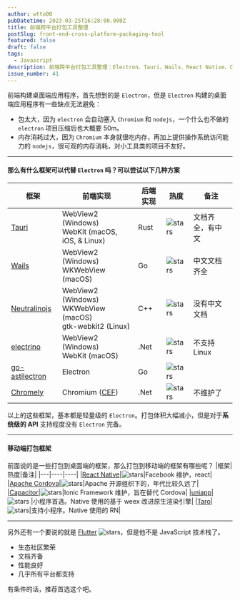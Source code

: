 ```yaml
---
author: wtto00
pubDatetime: 2023-03-25T16:28:00.000Z
title: 前端跨平台打包工具整理
postSlug: front-end-cross-platform-packaging-tool
featured: false
draft: false
tags:
  - Javascript
description: 前端跨平台打包工具整理：Electron、Tauri、Wails、React Native、Cordova、uniapp
issue_number: 41
---
```


前端构建桌面端应用程序，首先想到的是 `Electron`，但是 `Electron` 构建的桌面端应用程序有一些缺点无法避免：

- 包太大，因为 `electron` 会自动塞入 `Chromium` 和 `nodejs`，一个什么也不做的 `electron` 项目压缩后也大概要 50m。
- 内存消耗过大，因为 `Chromium` 本身就很吃内存，再加上提供操作系统访问能力的 `nodejs`，很可观的内存消耗，对小工具类的项目不友好。

---

#### 那么有什么框架可以代替 `Electron` 吗？可以尝试以下几种方案

| 框架                                                              | 前端实现                                                           | 后端实现 | 热度                                                                                      | 备注             |
| ----------------------------------------------------------------- | ------------------------------------------------------------------ | -------- | ----------------------------------------------------------------------------------------- | ---------------- |
| [Tauri](https://tauri.app/zh-cn/v1/guides/getting-started/setup/) | WebView2 (Windows)<br />WebKit (macOS, iOS, & Linux)               | Rust     | ![stars](https://img.shields.io/github/stars/tauri-apps/tauri?style=flat-square)          | 文档齐全，有中文 |
| [Wails](https://wails.io/zh-Hans/docs/introduction)               | WebView2 (Windows)<br />WKWebView (macOS)                          | Go       | ![stars](https://img.shields.io/github/stars/wailsapp/wails?style=flat-square)            | 中文文档齐全     |
| [Neutralinojs](https://neutralino.js.org/docs/)                   | WebView2 (Windows)<br />WKWebView (macOS)<br />gtk-webkit2 (Linux) | C++      | ![stars](https://img.shields.io/github/stars/neutralinojs/neutralinojs?style=flat-square) | 没有中文文档     |
| [electrino](https://github.com/pojala/electrino)                  | WebView2 (Windows)<br />WebKit (macOS)                             | .Net     | ![stars](https://img.shields.io/github/stars/pojala/electrino?style=flat-square)          | 不支持 Linux     |
| [go-astilectron](https://github.com/asticode/go-astilectron)      | Electron                                                           | Go       | ![stars](https://img.shields.io/github/stars/asticode/go-astilectron?style=flat-square)   |                  |
| [Chromely](https://github.com/chromelyapps/Chromely)              | Chromium ([CEF](https://bitbucket.org/chromiumembedded/cef/src))   | .Net     | ![stars](https://img.shields.io/github/stars/chromelyapps/Chromely?style=flat-square)     | 不维护了         |

以上的这些框架，基本都是轻量级的 `Electron`。打包体积大幅减小，但是对于**系统级的 API** 支持程度没有 `Electron` 完备。

---

#### 移动端打包框架

前面说的是一些打包到桌面端的框架，那么打包到移动端的框架有哪些呢？
|框架|热度|备注|
|---|----|----|
|[React Native](https://reactnative.dev/docs/getting-started)|![stars](https://img.shields.io/github/stars/facebook/react-native?style=flat-square)|Facebook 维护，react|
|[Apache Cordova](https://cordova.apache.org/)|![stars](https://img.shields.io/github/stars/apache/cordova?style=flat-square)|Apache 开源组织下的，年代比较久远了|
|[Capacitor](https://capacitorjs.com/)|![stars](https://img.shields.io/github/stars/ionic-team/capacitor?style=flat-square)|Ionic Framework 维护，旨在替代 Cordova|
|[uniapp](https://uniapp.dcloud.net.cn/#)|![stars](https://img.shields.io/github/stars/dcloudio/uni-app?style=flat-square) |小程序首选。Native 使用的基于 weex 改进原生渲染引擎|
|[Taro](https://taro.jd.com/)|![stars](https://img.shields.io/github/stars/NervJS/taro?style=flat-square)|支持小程序。Native 使用的 RN|

---

另外还有一个要说的就是 [Flutter](https://docs.flutter.dev/) ![stars](https://img.shields.io/github/stars/flutter/flutter?style=flat-square)，但是他不是 JavaScript 技术栈了。

- 生态社区繁荣
- 文档齐备
- 性能良好
- 几乎所有平台都支持

有条件的话，推荐首选这个吧。
